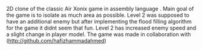 2D clone of the classic Air Xonix game in assembly language .
Main goal of the game is to isolate as much area as possible.
Level 2 was supposed to have an additional enemy but after implementing the flood filling algorithm for the game it didnt seem that fun. Level 2 has increased enemy speed and a slight change in player model.
The game was made in collaboration with (http://github.com/hafizhammadahmed)
